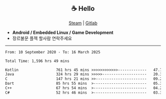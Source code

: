 <h2 align="center"> ☕ Hello </h2>

<p align="center">
  <a href="https://steamcommunity.com/id/Niforances/">Steam</a> |
  <a href="https://gitlab.com/niforances">Gitlab</a>
</p>

 - **Android / Embedded Linux / Game Development**
 - 장르불문 플젝 할사람 연락주세요

------

<!--START_SECTION:waka-->

```txt
From: 10 September 2020 - To: 16 March 2025

Total Time: 1,596 hrs 49 mins

Kotlin                 761 hrs 45 mins >>>>>>>>>>>>-------------   47.70 %
Java                   324 hrs 29 mins >>>>>--------------------   20.32 %
C                      147 hrs 21 mins >>-----------------------   09.23 %
Dart                   85 hrs 55 mins  >------------------------   05.38 %
C++                    67 hrs 54 mins  >------------------------   04.25 %
C#                     52 hrs 46 mins  >------------------------   03.30 %
```

<!--END_SECTION:waka-->
